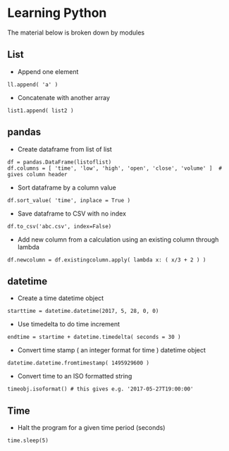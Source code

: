 # Learning Python
The material below is broken down by modules


## List

* Append one element

`
ll.append( 'a' )
`
* Concatenate with another array

`
list1.append( list2 )
`


## pandas

* Create dataframe from list of list

```
df = pandas.DataFrame(listoflist)
df.columns = [ 'time', 'low', 'high', 'open', 'close', 'volume' ]  # gives column header
```

* Sort dataframe by a column value

`
df.sort_value( 'time', inplace = True )
`
* Save dataframe to CSV with no index

`
df.to_csv('abc.csv', index=False)
`
* Add new column from a calculation using an existing column through lambda

`
df.newcolumn = df.existingcolumn.apply( lambda x: ( x/3 + 2 ) )
`              


## datetime

* Create a time datetime object

`
starttime = datetime.datetime(2017, 5, 28, 0, 0)
`

* Use timedelta to do time increment

`
endtime = startime + datetime.timedelta( seconds = 30 )
`

* Convert time stamp ( an integer format for time ) datetime object

`
datetime.datetime.fromtimestamp( 1495929600 )
`

* Convert time to an ISO formatted string

`
timeobj.isoformat() # this gives e.g. '2017-05-27T19:00:00'
`


## Time

*  Halt the program for a given time period (seconds)

`
time.sleep(5)
`


